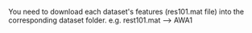 You need to download each dataset's features (res101.mat file) into the corresponding dataset folder.
e.g. rest101.mat --> AWA1
